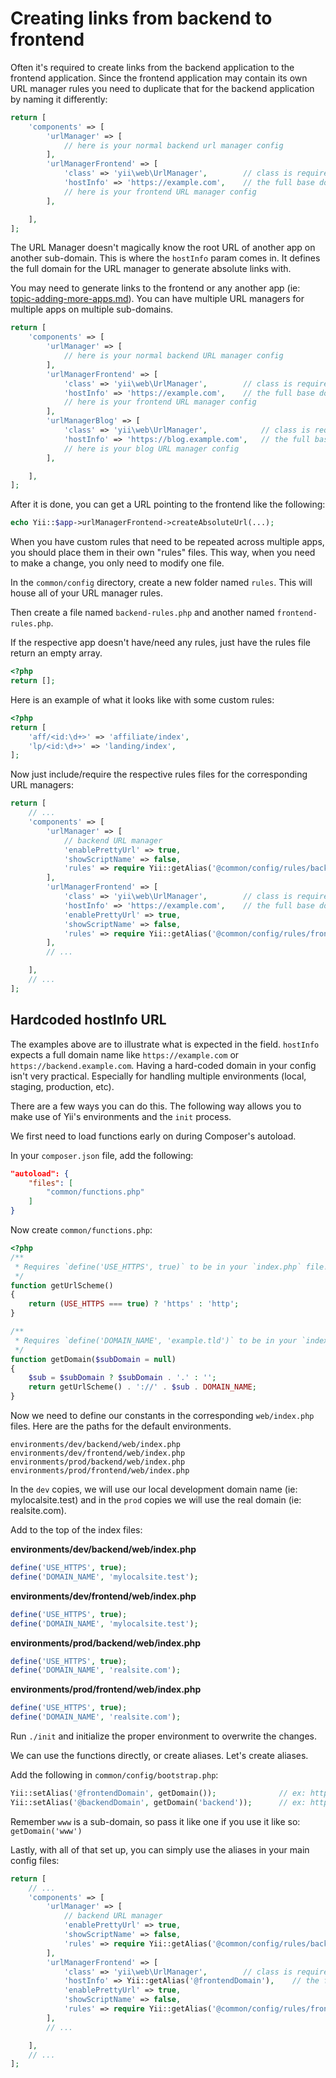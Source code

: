 Creating links from backend to frontend
=======================================

Often it's required to create links from the backend application to the frontend application. Since the frontend application may
contain its own URL manager rules you need to duplicate that for the backend application by naming it differently:

```php
return [
    'components' => [
        'urlManager' => [
            // here is your normal backend url manager config
        ],
        'urlManagerFrontend' => [
            'class' => 'yii\web\UrlManager',        // class is required on custom named url managers!
            'hostInfo' => 'https://example.com',    // the full base domain name to use for the links
            // here is your frontend URL manager config
        ],

    ],
];
```

The URL Manager doesn't magically know the root URL of another app on another sub-domain. This is where the `hostInfo` param
comes in. It defines the full domain for the URL manager to generate absolute links with.

You may need to generate links to the frontend or any another app (ie: [topic-adding-more-apps.md](topic-adding-more-apps.md)). You can have multiple URL managers for multiple apps on multiple sub-domains.

```php
return [
    'components' => [
        'urlManager' => [
            // here is your normal backend URL manager config
        ],
        'urlManagerFrontend' => [
            'class' => 'yii\web\UrlManager',        // class is required on custom named URL managers!
            'hostInfo' => 'https://example.com',    // the full base domain name to use for the links
            // here is your frontend URL manager config
        ],
        'urlManagerBlog' => [
            'class' => 'yii\web\UrlManager',            // class is required on custom named URL managers!
            'hostInfo' => 'https://blog.example.com',   // the full base domain name to use for the links
            // here is your blog URL manager config
        ],

    ],
];
```

After it is done, you can get a URL pointing to the frontend like the following:

```php
echo Yii::$app->urlManagerFrontend->createAbsoluteUrl(...);
```

When you have custom rules that need to be repeated across multiple apps, you should place them in their
own "rules" files. This way, when you need to make a change, you only need to modify one file.

In the `common/config` directory, create a new folder named `rules`. This will house all of your URL manager rules.

Then create a file named `backend-rules.php` and another named `frontend-rules.php`.

If the respective app doesn't have/need any rules, just have the rules file return an empty array.

```php
<?php
return [];
```

Here is an example of what it looks like with some custom rules:

```php
<?php
return [
    'aff/<id:\d+>' => 'affiliate/index',
    'lp/<id:\d+>' => 'landing/index',
];
```

Now just include/require the respective rules files for the corresponding URL managers:

```php
return [
    // ...
    'components' => [
        'urlManager' => [
            // backend URL manager
            'enablePrettyUrl' => true,
            'showScriptName' => false,
            'rules' => require Yii::getAlias('@common/config/rules/backend-rules.php'),
        ],
        'urlManagerFrontend' => [
            'class' => 'yii\web\UrlManager',        // class is required on custom named url managers!
            'hostInfo' => 'https://example.com',    // the full base domain name to use for the links
            'enablePrettyUrl' => true,
            'showScriptName' => false,
            'rules' => require Yii::getAlias('@common/config/rules/frontend-rules.php'),
        ],
        // ...

    ],
    // ...
];
```

## Hardcoded hostInfo URL

The examples above are to illustrate what is expected in the field. `hostInfo` expects a full domain name like `https://example.com` or
`https://backend.example.com`. Having a hard-coded domain in your config isn't very practical. Especially for handling multiple environments
(local, staging, production, etc).

There are a few ways you can do this. The following way allows you to make use of Yii's environments and the `init` process.

We first need to load functions early on during Composer's autoload.

In your `composer.json` file, add the following:

```json
"autoload": {
    "files": [
        "common/functions.php"
    ]
}
```

Now create `common/functions.php`:

```php
<?php
/**
 * Requires `define('USE_HTTPS', true)` to be in your `index.php` file!
 */
function getUrlScheme()
{
    return (USE_HTTPS === true) ? 'https' : 'http';
}

/**
 * Requires `define('DOMAIN_NAME', 'example.tld')` to be in your `index.php` file!
 */
function getDomain($subDomain = null)
{
    $sub = $subDomain ? $subDomain . '.' : '';
    return getUrlScheme() . '://' . $sub . DOMAIN_NAME;
}
```

Now we need to define our constants in the corresponding `web/index.php` files. Here are the paths for the default environments.

```
environments/dev/backend/web/index.php
environments/dev/frontend/web/index.php
environments/prod/backend/web/index.php
environments/prod/frontend/web/index.php
```

In the `dev` copies, we will use our local development domain name (ie: mylocalsite.test) and in the `prod` copies we will use the real domain (ie: realsite.com).

Add to the top of the index files:

**environments/dev/backend/web/index.php**

```php
define('USE_HTTPS', true);
define('DOMAIN_NAME', 'mylocalsite.test');
```

**environments/dev/frontend/web/index.php**

```php
define('USE_HTTPS', true);
define('DOMAIN_NAME', 'mylocalsite.test');
```

**environments/prod/backend/web/index.php**

```php
define('USE_HTTPS', true);
define('DOMAIN_NAME', 'realsite.com');
```

**environments/prod/frontend/web/index.php**

```php
define('USE_HTTPS', true);
define('DOMAIN_NAME', 'realsite.com');
```

Run `./init` and initialize the proper environment to overwrite the changes.

We can use the functions directly, or create aliases. Let's create aliases.

Add the following in `common/config/bootstrap.php`:

```php
Yii::setAlias('@frontendDomain', getDomain());              // ex: https://somedomain.tld
Yii::setAlias('@backendDomain', getDomain('backend'));      // ex: https://backend.somedomain.tld
```

Remember `www` is a sub-domain, so pass it like one if you use it like so: `getDomain('www')`

Lastly, with all of that set up, you can simply use the aliases in your main config files:

```php
return [
    // ...
    'components' => [
        'urlManager' => [
            // backend URL manager
            'enablePrettyUrl' => true,
            'showScriptName' => false,
            'rules' => require Yii::getAlias('@common/config/rules/backend-rules.php'),
        ],
        'urlManagerFrontend' => [
            'class' => 'yii\web\UrlManager',        // class is required on custom named URL managers!
            'hostInfo' => Yii::getAlias('@frontendDomain'),    // the full base domain name to use for the links
            'enablePrettyUrl' => true,
            'showScriptName' => false,
            'rules' => require Yii::getAlias('@common/config/rules/frontend-rules.php'),
        ],
        // ...

    ],
    // ...
];
```
